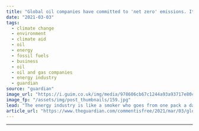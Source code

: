 ```yaml
---
title: "Global oil companies have committed to 'net zero' emissions. It's a sham | Tzeporah Berman and Nathan Taft"
date: "2021-03-03"
tags: 
  - climate change
  - environment
  - climate aid
  - oil
  - energy
  - fossil fuels
  - business
  - oil
  - oil and gas companies
  - energy industry
  - guardian
source: "guardian"
image_url: "https://i.guim.co.uk/img/media/978606cb67c1244a93a93717e80c67282dfcb5c6/0_351_3500_2099/master/3500.jpg?width=460&quality=85&auto=format&fit=max&s=ae418a0de8d699ab8626fada217eddcc"
image_fp: "/assets/img/post_thumbnails/159.jpg"
lead: "The energy industry is like a smoker who goes from one pack a day to two – but claims they’re quitting because they switched to filtered cigarettesThe United Nations campaign Race to Zero recently published a paper identifying 20 pathways to reach ne..."
article_url: "https://www.theguardian.com/commentisfree/2021/mar/03/global-oil-companies-have-committed-to-net-zero-emissions-its-a-sham"
---
```


---
